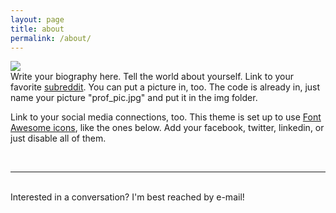 ```yaml
---
layout: page
title: about
permalink: /about/
---
```


<img class="col one right" src="/img/prof_pic.jpg">

<br/>
Write your biography here. Tell the world about yourself. Link to your favorite <a href="http://reddit.com" target="blank">subreddit</a>. You can put a picture in, too. The code is already in, just name your picture "prof_pic.jpg" and put it in the img folder. 

Link to your social media connections, too. This theme is set up to use <a href="http://fortawesome.github.io/Font-Awesome/" target="blank">Font Awesome icons</a>, like the ones below. Add your facebook, twitter, linkedin, or just disable all of them. 


<br/>
<hr/>
<br/>
<span class="contacticon center">
	<a href="mailto:cody.li@duke.com"><i class="fa fa-envelope-square"></i></a>
	<a href="https://github.com/cl305" target="_blank"><i class="fa fa-github-square"></i></a>
	<a href="https://www.linkedin.com/in/cody-li-1127b9a4" target="_blank"><i class="fa fa-linkedin-square"></i></a>
</span>

<div class="col three caption">
	Interested in a conversation? I'm best reached by e-mail!
</div>

